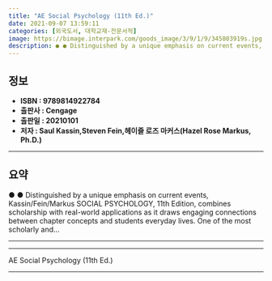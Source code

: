 ```yaml
---
title: "AE Social Psychology (11th Ed.)"
date: 2021-09-07 13:59:11
categories: [외국도서, 대학교재-전문서적]
image: https://bimage.interpark.com/goods_image/3/9/1/9/345803919s.jpg
description: ● ● Distinguished by a unique emphasis on current events, Kassin/Fein/Markus SOCIAL PSYCHOLOGY, 11th Edition, combines scholarship with real-world application
---
```


## **정보**

- **ISBN : 9789814922784**
- **출판사 : Cengage**
- **출판일 : 20210101**
- **저자 : Saul Kassin,Steven Fein,헤이즐 로즈 마커스(Hazel Rose Markus, Ph.D.)**

------



## **요약**

●  ●  Distinguished by a unique emphasis on current events, Kassin/Fein/Markus SOCIAL PSYCHOLOGY, 11th Edition, combines scholarship with real-world applications as it draws engaging connections between chapter concepts and students everyday lives. One of the most scholarly and... 

------



------


AE Social Psychology (11th Ed.) 

------


